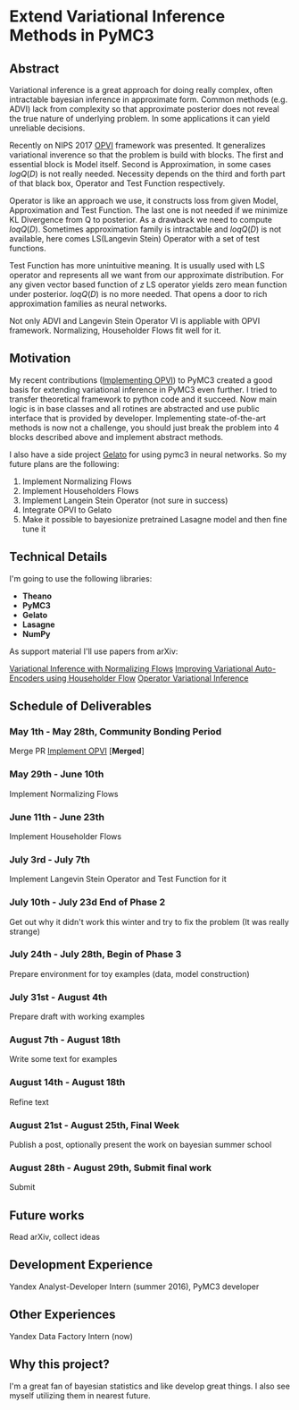 # Extend Variational Inference Methods in PyMC3

## Abstract
Variational inference is a great approach for doing really complex, often intractable bayesian inference in approximate form. Common methods (e.g. ADVI) lack from complexity so that approximate posterior does not reveal the true nature of underlying problem. In some applications it can yield unreliable decisions. 

Recently on NIPS 2017 [OPVI](https://arxiv.org/abs/1610.09033) framework was presented. It generalizes variational inverence so that the problem is build with blocks. The first and essential block is Model itself. Second is Approximation, in some cases $log Q(D)$ is not really needed. Necessity depends on the third and forth part of that black box, Operator and Test Function respectively. 

Operator is like an approach we use, it constructs loss from given Model, Approximation and Test Function. The last one is not needed if we minimize KL Divergence from Q to posterior. As a drawback we need to compute $loq Q(D)$. Sometimes approximation family is intractable and $loq Q(D)$ is not available, here comes LS(Langevin Stein) Operator with a set of test functions.

Test Function has more unintuitive meaning. It is usually used with LS operator and represents all we want from our approximate distribution. For any given vector based function of $z$ LS operator yields zero mean function under posterior. $loq Q(D)$ is no more needed. That opens a door to rich approximation families as neural networks. 

Not only ADVI and Langevin Stein Operator VI is appliable with OPVI framework. Normalizing, Householder Flows fit well for it.

## Motivation

My recent contributions ([Implementing OPVI](https://github.com/pymc-devs/pymc3/pull/1694)) to PyMC3 created a good basis for extending variational inference in PyMC3 even further. I tried to transfer theoretical framework to python code and it succeed. Now main logic is in base classes and all rotines are abstracted and use public interface that is provided by developer. Implementing state-of-the-art methods is now not a challenge, you should just break the problem into 4 blocks described above and implement abstract methods.
 
I also have a side project [Gelato](https://github.com/ferrine/gelato) for using pymc3 in neural networks. So my future plans are the following:

1. Implement Normalizing Flows
2. Implement Householders Flows
3. Implement Langein Stein Operator (not sure in success)
4. Integrate OPVI to Gelato
5. Make it possible to bayesionize pretrained Lasagne model and then fine tune it

## Technical Details

I'm going to use the following libraries:
    
* **Theano**
* **PyMC3**
* **Gelato**
* **Lasagne**
* **NumPy**

As support material I'll use papers from arXiv:

[Variational Inference with Normalizing Flows](https://arxiv.org/abs/1505.05770)
[Improving Variational Auto-Encoders using Householder Flow](https://arxiv.org/abs/1611.09630)
[Operator Variational Inference](https://arxiv.org/abs/1610.09033)

## Schedule of Deliverables

### May 1th - May 28th, **Community Bonding Period**

Merge PR [Implement OPVI](https://github.com/pymc-devs/pymc3/pull/1694) [**Merged**]

### May 29th - June 10th

Implement Normalizing Flows

### June 11th - June 23th

Implement Householder Flows

### July 3rd - July 7th

Implement Langevin Stein Operator and Test Function for it

### July 10th - July 23d **End of Phase 2**

Get out why it didn't work this winter and try to fix the problem (It was really strange)

### July 24th - July 28th, **Begin of Phase 3**

Prepare environment for toy examples (data, model construction)

### July 31st - August 4th

Prepare draft with working examples

### August 7th - August 18th

Write some text for examples

### August 14th - August 18th

Refine text

### August 21st - August 25th, **Final Week**

Publish a post, optionally present the work on bayesian summer school

### August 28th - August 29th, **Submit final work**

Submit

## Future works

Read arXiv, collect ideas

## Development Experience

Yandex Analyst-Developer Intern (summer 2016), PyMC3 developer

## Other Experiences

Yandex Data Factory Intern (now)

## Why this project?

I'm a great fan of bayesian statistics and like develop great things. I also see myself utilizing them in nearest future. 

